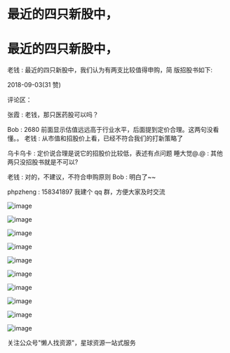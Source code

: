 # 最近的四只新股中，

# 最近的四只新股中，

老钱 : 最近的四只新股中，我们认为有两支比较值得申购，简 版招股书如下:

2018-09-03(31 赞)

评论区：

张霞 : 老钱，那只医药股可以吗？

Bob : 2680 前面显示估值远远高于行业水平，后面提到定价合理。这两句没看懂。。 老钱 : 从市值和招股价上看，已经不符合我们的打新策略了

乌卡乌卡 : 定价说合理是说它的招股价比较低，表述有点问题 睡大觉@.@ : 其他两只没招股书就是不可以?

老钱 : 对的，不建议，不符合申购原则 Bob : 明白了~~

phpzheng : 158341897 我建个 qq 群，方便大家及时交流

![image](img/Image_458.png)

![image](img/Image_459.png)

![image](img/Image_460.png)

![image](img/Image_461.png)

![image](img/Image_462.png)

![image](img/Image_463.png)

![image](img/Image_464.png)

![image](img/Image_465.png)

![image](img/Image_466.png)

![image](img/Image_467.png)

关注公众号"懒人找资源"，星球资源一站式服务